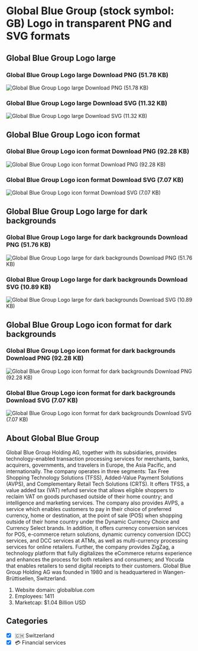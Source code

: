 # Global Blue Group (stock symbol: GB) Logo in transparent PNG and SVG formats

## Global Blue Group Logo large

### Global Blue Group Logo large Download PNG (51.78 KB)

![Global Blue Group Logo large Download PNG (51.78 KB)](/img/orig/GB_BIG-234d6264.png)

### Global Blue Group Logo large Download SVG (11.32 KB)

![Global Blue Group Logo large Download SVG (11.32 KB)](/img/orig/GB_BIG-e9838ca0.svg)

## Global Blue Group Logo icon format

### Global Blue Group Logo icon format Download PNG (92.28 KB)

![Global Blue Group Logo icon format Download PNG (92.28 KB)](/img/orig/GB-3c25b951.png)

### Global Blue Group Logo icon format Download SVG (7.07 KB)

![Global Blue Group Logo icon format Download SVG (7.07 KB)](/img/orig/GB-38b86b78.svg)

## Global Blue Group Logo large for dark backgrounds

### Global Blue Group Logo large for dark backgrounds Download PNG (51.76 KB)

![Global Blue Group Logo large for dark backgrounds Download PNG (51.76 KB)](/img/orig/GB_BIG.D-865a8c37.png)

### Global Blue Group Logo large for dark backgrounds Download SVG (10.89 KB)

![Global Blue Group Logo large for dark backgrounds Download SVG (10.89 KB)](/img/orig/GB_BIG.D-b9e0710d.svg)

## Global Blue Group Logo icon format for dark backgrounds

### Global Blue Group Logo icon format for dark backgrounds Download PNG (92.28 KB)

![Global Blue Group Logo icon format for dark backgrounds Download PNG (92.28 KB)](/img/orig/GB.D-3b29166f.png)

### Global Blue Group Logo icon format for dark backgrounds Download SVG (7.07 KB)

![Global Blue Group Logo icon format for dark backgrounds Download SVG (7.07 KB)](/img/orig/GB.D-8c51c781.svg)

## About Global Blue Group

Global Blue Group Holding AG, together with its subsidiaries, provides technology-enabled transaction processing services for merchants, banks, acquirers, governments, and travelers in Europe, the Asia Pacific, and internationally. The company operates in three segments: Tax Free Shopping Technology Solutions (TFSS), Added-Value Payment Solutions (AVPS), and Complementary Retail Tech Solutions (CRTS). It offers TFSS, a value added tax (VAT) refund service that allows eligible shoppers to reclaim VAT on goods purchased outside of their home country; and intelligence and marketing services. The company also provides AVPS, a service which enables customers to pay in their choice of preferred currency, home or destination, at the point of sale (POS) when shopping outside of their home country under the Dynamic Currency Choice and Currency Select brands. In addition, it offers currency conversion services for POS, e-commerce return solutions, dynamic currency conversion (DCC) services, and DCC services at ATMs, as well as multi-currency processing services for online retailers. Further, the company provides ZigZag, a technology platform that fully digitalizes the eCommerce returns experience and enhances the process for both retailers and consumers; and Yocuda that enables retailers to send digital receipts to their customers. Global Blue Group Holding AG was founded in 1980 and is headquartered in Wangen-Brüttisellen, Switzerland.

1. Website domain: globalblue.com
2. Employees: 1411
3. Marketcap: $1.04 Billion USD


## Categories
- [x] 🇨🇭 Switzerland
- [x] 💳 Financial services
